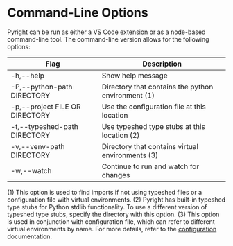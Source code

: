 # Command-Line Options

Pyright can be run as either a VS Code extension or as a node-based command-line tool. The command-line version allows for the following options:

| Flag                               | Description                                          |
| ---------------------------------- | ---------------------------------------------------- |
| -h,--help                          | Show help message                                    |
| -P,--python-path DIRECTORY         | Directory that contains the python environment (1)   |
| -p,--project FILE OR DIRECTORY     | Use the configuration file at this location          |
| -t,--typeshed-path DIRECTORY       | Use typeshed type stubs at this location (2)         |
| -v,--venv-path DIRECTORY           | Directory that contains virtual environments (3)     |
| -w,--watch                         | Continue to run and watch for changes                |


(1) This option is used to find imports if not using typeshed files or a configuration file with virtual environments.
(2) Pyright has built-in typeshed type stubs for Python stdlib functionality. To use a different version of typeshed type stubs, specify the directory with this option.
(3) This option is used in conjunction with configuration file, which can refer to different virtual environments by name. For more details, refer to the [configuration](/docs/configuration.md) documentation.


